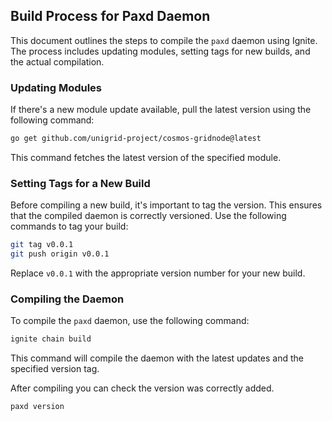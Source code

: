 ## Build Process for Paxd Daemon

This document outlines the steps to compile the `paxd` daemon using Ignite. The process includes updating modules, setting tags for new builds, and the actual compilation.

### Updating Modules

If there's a new module update available, pull the latest version using the following command:

```bash
go get github.com/unigrid-project/cosmos-gridnode@latest
```

This command fetches the latest version of the specified module.

### Setting Tags for a New Build

Before compiling a new build, it's important to tag the version. This ensures that the compiled daemon is correctly versioned. Use the following commands to tag your build:

```bash
git tag v0.0.1
git push origin v0.0.1
```

Replace `v0.0.1` with the appropriate version number for your new build.

### Compiling the Daemon

To compile the `paxd` daemon, use the following command:

```bash
ignite chain build
```

This command will compile the daemon with the latest updates and the specified version tag.

After compiling you can check the version was correctly added.
```bash
paxd version
```


